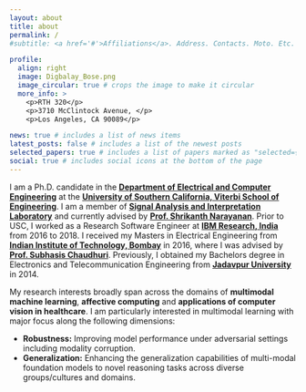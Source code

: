 ```yaml
---
layout: about
title: about
permalink: /
#subtitle: <a href='#'>Affiliations</a>. Address. Contacts. Moto. Etc.

profile:
  align: right
  image: Digbalay_Bose.png
  image_circular: true # crops the image to make it circular
  more_info: >
    <p>RTH 320</p>
    <p>3710 McClintock Avenue, </p>
    <p>Los Angeles, CA 90089</p>

news: true # includes a list of news items
latest_posts: false # includes a list of the newest posts
selected_papers: true # includes a list of papers marked as "selected={true}"
social: true # includes social icons at the bottom of the page
---
```


<p>
I am a Ph.D. candidate in the <a target="_blank" href="https://minghsiehece.usc.edu/"><b>Department of Electrical and Computer Engineering</b></a> at the <a target="_blank" href="https://viterbischool.usc.edu/"><b>University of Southern California, Viterbi School of Engineering</b></a>. I am a member of <a target="_blank" href="https://sail.usc.edu/"><b>Signal Analysis and Interpretation Laboratory</b></a> and currently advised by <a target="_blank" href="https://sail.usc.edu/people/shri.html"><b>Prof. Shrikanth Narayanan</b></a>. Prior to USC, I worked as a Research Software Engineer at <a target="_blank" href="https://research.ibm.com/labs/india/"><b>IBM Research, India</b></a> from 2016 to 2018. I received my Masters in Electrical Engineering from <a target="_blank" href="https://www.iitb.ac.in/"><b>Indian Institute of Technology, Bombay</b></a> in 2016, where I was advised by <a target="_blank" href="https://www.ee.iitb.ac.in/~sc/"><b>Prof. Subhasis Chaudhuri</b></a>. Previously, I obtained my Bachelors degree in Electronics and Telecommunication Engineering from <a target="_blank" href="http://www.jaduniv.edu.in/"><strong>Jadavpur University</strong></a> in 2014.
</p>


<p>
My research interests broadly span across the domains of <b>multimodal machine learning</b>, <b>affective computing</b> and <b>applications of computer vision in healthcare</b>. I am particularly interested in multimodal learning with major focus along the following dimensions:

<ul>
<li><b>Robustness:</b> Improving model performance under adversarial settings including modality corruption.</li>
<li><b>Generalization:</b> Enhancing the generalization capabilities of multi-modal foundation models to novel reasoning tasks across diverse groups/cultures and domains.</li>
</ul>
</p>


